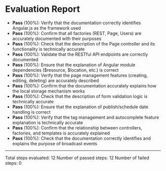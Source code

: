 # Evaluation Report

- **Pass** (100%): Verify that the documentation correctly identifies Angular.js as the framework used
- **Pass** (100%): Confirm that all factories (REST, Page, Users) are accurately documented with their purposes
- **Pass** (100%): Check that the description of the Page controller and its functionality is technically accurate
- **Pass** (100%): Validate that the RESTful API endpoints are correctly documented
- **Pass** (100%): Ensure that the explanation of Angular module dependencies ($resource, $location, etc.) is correct
- **Pass** (100%): Verify that the page management features (creating, editing, deleting) are accurately described
- **Pass** (100%): Confirm that the documentation accurately explains how the local storage mechanism works
- **Pass** (100%): Check that the description of form validation logic is technically accurate
- **Pass** (100%): Ensure that the explanation of publish/schedule date handling is correct
- **Pass** (100%): Verify that the tag management and autocomplete feature explanation is technically accurate
- **Pass** (100%): Confirm that the relationship between controllers, factories, and templates is accurately explained
- **Pass** (100%): Check that the documentation correctly identifies and explains the purpose of broadcast events

---

Total steps evaluated: 12
Number of passed steps: 12
Number of failed steps: 0
